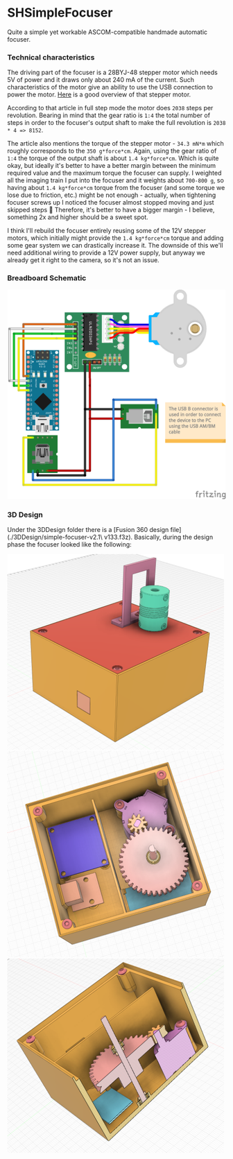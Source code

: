 # SHSimpleFocuser

Quite a simple yet workable ASCOM-compatible handmade automatic focuser.

### Technical characteristics

The driving part of the focuser is a 28BYJ-48 stepper motor which needs 5V of
power and it draws only about 240 mA of the current. Such characteristics of
the motor give an ability to use the USB connection to power the motor.
[Here](https://lastminuteengineers.com/28byj48-stepper-motor-arduino-tutorial/)
is a good overview of that stepper motor.

According to that article in full step mode the motor does `2038` steps per
revolution. Bearing in mind that the gear ratio is `1:4` the total number of
steps in order to the focuser's output shaft to make the full revolution is
`2038 * 4 => 8152`.

The article also mentions the torque of the stepper motor - `34.3 mN*m` which
roughly corresponds to the `350 g*force*cm`. Again, using the gear ratio of
`1:4` the torque of the output shaft is about `1.4 kg*force*cm`. Which is quite
okay, but ideally it's better to have a better margin between the minimum
required value and the maximum torque the focuser can supply. I weighted all
the imaging train I put into the focuser and it weights about `700-800 g`, so
having about `1.4 kg*force*cm` torque from the focuser (and some torque we lose
due to friction, etc.) might be not enough - actually, when tightening focuser
screws up I noticed the focuser almost stopped moving and just skipped steps 😬
Therefore, it's better to have a bigger margin - I believe, something 2x and
higher should be a sweet spot.

I think I'll rebuild the focuser entirely reusing some of the 12V stepper
motors, which initially might provide the `1.4 kg*force*cm` torque and adding
some gear system we can drastically increase it. The downside of this we'll
need additional wiring to provide a 12V power supply, but anyway we already get
it right to the camera, so it's not an issue.

### Breadboard Schematic

<img src="./ArduinoFirmware/sh-simple-focuser_bb.png"/>

### 3D Design

Under the 3DDesign folder there is a [Fusion 360 design
file](./3DDesign/simple-focuser-v2.1\ v133.f3z). Basically, during the design
phase the focuser looked like the following:

<img src="./3DDesign/full_view.png" width=500/>
<br/>
<img src="./3DDesign/without_lid.png" width=500/>
<br/>
<img src="./3DDesign/moving_parts_section.png" width=500/>
